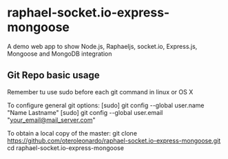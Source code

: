 raphael-socket.io-express-mongoose
==================================

A demo web app to show Node.js, Raphaeljs, socket.io, Express.js, Mongoose and MongoDB integration

Git Repo basic usage
--------------------

Remember tu use sudo before each git command in linux or OS X

To configure general git options:
[sudo] git config --global user.name "Name Lastname"
[sudo] git config --global user.email "your_email@mail_server.com"


To obtain a local copy of the master: 
git clone https://github.com/oteroleonardo/raphael-socket.io-express-mongoose.git
cd raphael-socket.io-express-mongoose
